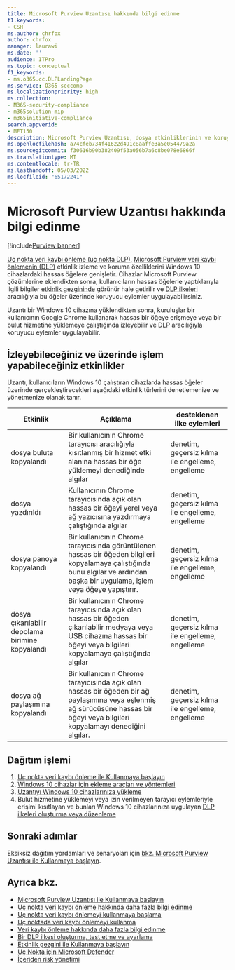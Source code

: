 ```yaml
---
title: Microsoft Purview Uzantısı hakkında bilgi edinme
f1.keywords:
- CSH
ms.author: chrfox
author: chrfox
manager: laurawi
ms.date: ''
audience: ITPro
ms.topic: conceptual
f1_keywords:
- ms.o365.cc.DLPLandingPage
ms.service: O365-seccomp
ms.localizationpriority: high
ms.collection:
- M365-security-compliance
- m365solution-mip
- m365initiative-compliance
search.appverid:
- MET150
description: Microsoft Purview Uzantısı, dosya etkinliklerinin ve koruyucu eylemlerin izlenmesini ve denetimini Google Chrome tarayıcısına genişletir
ms.openlocfilehash: a74cfeb734f41622d491c8aaffe3a5e054479a2a
ms.sourcegitcommit: f30616b90b382409f53a056b7a6c8be078e6866f
ms.translationtype: MT
ms.contentlocale: tr-TR
ms.lasthandoff: 05/03/2022
ms.locfileid: "65172241"
---
```

# <a name="learn-about-the-microsoft-purview-extension"></a>Microsoft Purview Uzantısı hakkında bilgi edinme

[!include[Purview banner](../includes/purview-rebrand-banner.md)]

[Uç nokta veri kaybı önleme (uç nokta DLP),](endpoint-dlp-learn-about.md) [Microsoft Purview veri kaybı önlemenin (DLP)](dlp-learn-about-dlp.md) etkinlik izleme ve koruma özelliklerini Windows 10 cihazlardaki hassas öğelere genişletir. Cihazlar Microsoft Purview çözümlerine eklendikten sonra, kullanıcıların hassas öğelerle yaptıklarıyla ilgili bilgiler [etkinlik gezgininde](data-classification-activity-explorer.md) görünür hale getirilir ve [DLP ilkeleri](create-test-tune-dlp-policy.md) aracılığıyla bu öğeler üzerinde koruyucu eylemler uygulayabilirsiniz.

Uzantı bir Windows 10 cihazına yüklendikten sonra, kuruluşlar bir kullanıcının Google Chrome kullanarak hassas bir öğeye erişmeye veya bir bulut hizmetine yüklemeye çalıştığında izleyebilir ve DLP aracılığıyla koruyucu eylemler uygulayabilir.  

## <a name="activities-you-can-monitor-and-take-action-on"></a>İzleyebileceğiniz ve üzerinde işlem yapabileceğiniz etkinlikler

Uzantı, kullanıcıların Windows 10 çalıştıran cihazlarda hassas öğeler üzerinde gerçekleştirecekleri aşağıdaki etkinlik türlerini denetlemenize ve yönetmenize olanak tanır.

Etkinlik |Açıklama  | desteklenen ilke eylemleri|
|---------|---------|---------|
|dosya buluta kopyalandı  | Bir kullanıcının Chrome tarayıcısı aracılığıyla kısıtlanmış bir hizmet etki alanına hassas bir öğe yüklemeyi denediğinde algılar |denetim, geçersiz kılma ile engelleme, engelleme|
|dosya yazdırıldı  |Kullanıcının Chrome tarayıcısında açık olan hassas bir öğeyi yerel veya ağ yazıcısına yazdırmaya çalıştığında algılar |denetim, geçersiz kılma ile engelleme, engelleme|
|dosya panoya kopyalandı |Bir kullanıcının Chrome tarayıcısında görüntülenen hassas bir öğeden bilgileri kopyalamaya çalıştığında bunu algılar ve ardından başka bir uygulama, işlem veya öğeye yapıştırır. |denetim, geçersiz kılma ile engelleme, engelleme|
|dosya çıkarılabilir depolama birimine kopyalandı    | Bir kullanıcının Chrome tarayıcısında açık olan hassas bir öğeden çıkarılabilir medyaya veya USB cihazına hassas bir öğeyi veya bilgileri kopyalamaya çalıştığında algılar |denetim, geçersiz kılma ile engelleme, engelleme|
|dosya ağ paylaşımına kopyalandı  |Bir kullanıcının Chrome tarayıcısında açık olan hassas bir öğeden bir ağ paylaşımına veya eşlenmiş ağ sürücüsüne hassas bir öğeyi veya bilgileri kopyalamayı denediğini algılar.|denetim, geçersiz kılma ile engelleme, engelleme |

## <a name="deployment-process"></a>Dağıtım işlemi
1. [Uç nokta veri kaybı önleme ile Kullanmaya başlayın](endpoint-dlp-getting-started.md)
2. [Windows 10 cihazlar için ekleme araçları ve yöntemleri](device-onboarding-overview.md)
3. [Uzantıyı Windows 10 cihazlarınıza yükleme](dlp-chrome-get-started.md)
4. Bulut hizmetine yüklemeyi veya izin verilmeyen tarayıcı eylemleriyle erişimi kısıtlayan ve bunları Windows 10 cihazlarınıza uygulayan [DLP ilkeleri oluşturma veya düzenleme](create-test-tune-dlp-policy.md)

## <a name="next-steps"></a>Sonraki adımlar

Eksiksiz dağıtım yordamları ve senaryoları için [bkz. Microsoft Purview Uzantısı ile Kullanmaya başlayın](dlp-chrome-get-started.md).

## <a name="see-also"></a>Ayrıca bkz.

- [Microsoft Purview Uzantısı ile Kullanmaya başlayın](dlp-chrome-get-started.md)
- [Uç nokta veri kaybı önleme hakkında daha fazla bilgi edinme](endpoint-dlp-learn-about.md)
- [Uç nokta veri kaybı önlemeyi kullanmaya başlama](endpoint-dlp-getting-started.md)
- [Uç noktada veri kaybı önlemeyi kullanma](endpoint-dlp-using.md)
- [Veri kaybı önleme hakkında daha fazla bilgi edinme](dlp-learn-about-dlp.md)
- [Bir DLP ilkesi oluşturma, test etme ve ayarlama](create-test-tune-dlp-policy.md)
- [Etkinlik gezgini ile Kullanmaya başlayın](data-classification-activity-explorer.md)
- [Uç Nokta için Microsoft Defender](/windows/security/threat-protection/)
- [İçeriden risk yönetimi](insider-risk-management.md)
